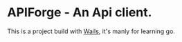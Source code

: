 # APIForge - An Api client.

This is a project build with [Wails](https://wails.io/), it's manly for learning go.
